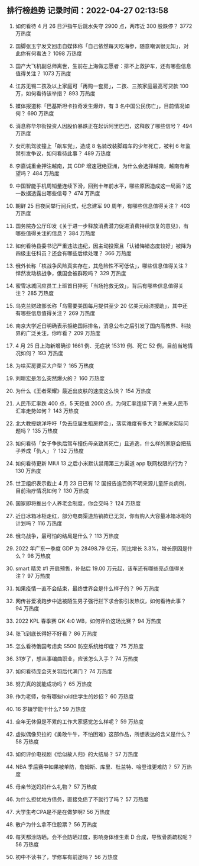 
## 排行榜趋势 记录时间：2022-04-27 02:13:58
  
  1. 如何看待  4 月 26 日沪指午后跳水失守 2900 点，两市近 300 股跌停？ 3772 万热度
    
  2. 国脚张玉宁发文回击自媒体称「自己依然每天吃海参，随意嘲讽很无知」，对此你有何看法？ 1098 万热度
    
  3. 国产大飞机副总师离世，生前在上海做志愿者：排不上救护车，还有哪些信息值得关注？ 1073 万热度
    
  4. 江苏无锡二孩及以上家庭可「再购一套房」，二孩、三孩家庭最高可贷款 100 万，如何看待该举措？ 893 万热度
    
  5. 媒体报道称「巴基斯坦卡拉奇发生爆炸，有 3 名中国公民伤亡」，目前情况如何？ 690 万热度
    
  6. 消息称华尔街投资人因股价暴跌正在起诉阿里巴巴，这释放了哪些信号？ 494 万热度
    
  7. 女司机驾驶撞上「飙车党」，造成 8 名骑改装脚踏车的少年死亡，被判 6 年监禁引发争议，如何看待此事？ 489 万热度
    
  8. 李嘉诚重金押注越南，其 GDP 增速冠绝亚洲，为什么会选择越南，越南有希望吗？ 484 万热度
    
  9. 中国智能手机周销量连续下滑，回到十年前水平，哪些原因造成这一局面？这一数据透露出哪些信号？ 474 万热度
    
  10. 朝鲜 25 日夜间举行阅兵式，纪念建军 90 周年，有哪些信息值得关注？ 403 万热度
    
  11. 国务院办公厅印发《关于进一步释放消费潜力促进消费持续恢复的意见》，有哪些值得关注的信息？ 384 万热度
    
  12. 如何看待县委书记严重违法违纪，因主动投案且「认错悔错态度较好」被降为四级主任科员？还会有哪些后续处理？ 366 万热度
    
  13. 俄外长称「核战争风险真实存在，其危险性不可低估」，哪些信息值得关注？悍然发动核战争，俄国会被群殴吗？ 329 万热度
    
  14. 蜜雪冰城回应员工上班首日猝死「当场抢救无效」，背后有哪些信息值得关注？ 285 万热度
    
  15. 乌克兰财政部长称「乌需要美国每月提供至少 20 亿美元经济援助」，其中还有哪些信息值得关注？ 269 万热度
    
  16. 南京大学近日明确表示拒绝国际排名，消息公布之后引发了国内高教界、科技界的广泛关注，你咋看？ 209 万热度
    
  17. 4 月 25 日上海新增确诊 1661 例、无症状 15319 例、死亡 52 例，目前当地情况如何？ 193 万热度
    
  18. 为啥买房要买大户型？ 165 万热度
    
  19. 刘畊宏是怎么突然爆火的？ 160 万热度
    
  20. 为什么《王者荣耀》最近出皮肤的速度这么快？ 154 万热度
    
  21. 人民币汇率跌 400 点，5 天贬值 2000 点，为何汇率连续下调？未来人民币汇率走势如何？ 143 万热度
    
  22. 北大教授姚洋呼吁「免去应届生租房押金」，落实难度有多大？能解决实际问题吗？ 135 万热度
    
  23. 如何看待「女子争执后驾车撞伤母亲致其死亡」且逃逸，什么样的家庭会把孩子养成「仇人」？ 132 万热度
    
  24. 如何看待更新 MIUI 13 之后小米默认禁用第三方渠道 app 联网权限的行为？ 130 万热度
    
  25. 世卫组织表示截止 4 月 23 日已有 12 国报告逾百例不明来源儿童肝炎病例，目前治疗情况如何？ 130 万热度
    
  26. 国家即将推出个人养老金制度，你会交吗？ 124 万热度
    
  27. 近日冰箱冰柜走红，部分电商渠道热销款已无货，你有购入大容量冰箱冰柜的计划吗？ 116 万热度
    
  28. 俄乌战争，最可怕的结局是什么？ 113 万热度
    
  29. 2022 年广东一季度 GDP 为 28498.79 亿元，同比增长 3.3%，增长原因是什么？ 98 万热度
    
  30. smart 精灵 #1 开启预售，补贴后 19.00 万元起，该车还有哪些亮点值得关注？ 97 万热度
    
  31. 如果疫情一直不会结束，最终世界会是什么样子的？ 96 万热度
    
  32. 网传谷爱凌跑步中途被陌生男子强行拦下求合影引发热议，如何看待此事？ 94 万热度
    
  33. 2022 KPL 春季赛 GK 4:0 WB，如何评价这场比赛？ 94 万热度
    
  34. 张飞到底长得好不好看？ 86 万热度
    
  35. 怎么看待俄国考虑卖 S500 防空系统给印度？ 75 万热度
    
  36. 31岁了，想从事编曲职业，应该怎么入手？ 74 万热度
    
  37. 如何看待庞会灭关羽后代满门？ 74 万热度
    
  38. 努力真的就能成功吗？ 65 万热度
    
  39. 作为老师，你有哪些hold住学生的妙招？ 60 万热度
    
  40. 16 岁辍学能干什么? 59 万热度
    
  41. 全年无休但是不累的工作大家感觉怎么样呢？ 59 万热度
    
  42. 虚拟偶像贝拉的《勇敢牛牛，不怕困难》这部作品，所想表达的含义是什么？ 58 万热度
    
  43. 如何评价电视剧《恰似故人归》的大结局？ 57 万热度
    
  44. NBA 季后赛中如果被单防，詹姆斯、库里、杜兰特、哈登谁更难防？ 57 万热度
    
  45. 母亲节送妈妈什么礼物？ 57 万热度
    
  46. 为什么担忧地方债务，直接免债了不就行了吗？ 57 万热度
    
  47. 大学生考CPA是不是在做梦啊? 56 万热度
    
  48. 散户为什么拿不住股票？ 56 万热度
    
  49. 每天都涂防晒，会不会防晒过度，影响身体维生素 D 合成，导致骨质疏松呢？ 56 万热度
    
  50. 初中不读书了，学修车有前途吗？ 56 万热度
    
